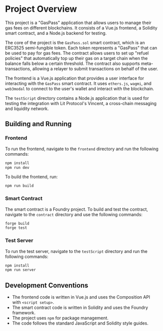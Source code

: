 # Project Overview

This project is a "GasPass" application that allows users to manage their gas fees on different blockchains. It consists of a Vue.js frontend, a Solidity smart contract, and a Node.js backend for testing.

The core of the project is the `GasPass.sol` smart contract, which is an ERC3525 semi-fungible token. Each token represents a "GasPass" that can be used to pay for gas fees. The contract allows users to set up "refuel policies" that automatically top up their gas on a target chain when the balance falls below a certain threshold. The contract also supports meta-transactions, allowing a relayer to submit transactions on behalf of the user.

The frontend is a Vue.js application that provides a user interface for interacting with the `GasPass` smart contract. It uses `ethers.js`, `wagmi`, and `web3modal` to connect to the user's wallet and interact with the blockchain.

The `testScript` directory contains a Node.js application that is used for testing the integration with Lit Protocol's Vincent, a cross-chain messaging and liquidity network.

## Building and Running

### Frontend

To run the frontend, navigate to the `frontend` directory and run the following commands:

```bash
npm install
npm run dev
```

To build the frontend, run:

```bash
npm run build
```

### Smart Contract

The smart contract is a Foundry project. To build and test the contract, navigate to the `contract` directory and use the following commands:

```bash
forge build
forge test
```

### Test Server

To run the test server, navigate to the `testScript` directory and run the following commands:

```bash
npm install
npm run server
```

## Development Conventions

*   The frontend code is written in Vue.js and uses the Composition API with `<script setup>`.
*   The smart contract code is written in Solidity and uses the Foundry framework.
*   The project uses `npm` for package management.
*   The code follows the standard JavaScript and Solidity style guides.
